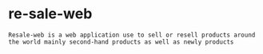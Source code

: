 # re-sale-web
`Resale-web is a web application use to sell or resell products around the world mainly second-hand products as well as newly products` 
